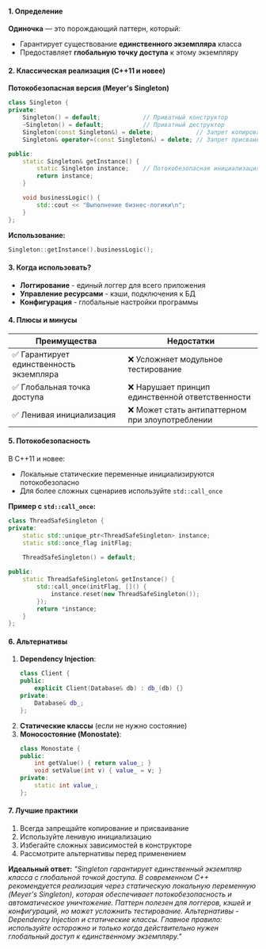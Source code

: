 #### **1. Определение**
**Одиночка** — это порождающий паттерн, который:
- Гарантирует существование **единственного экземпляра** класса
- Предоставляет **глобальную точку доступа** к этому экземпляру

#### **2. Классическая реализация (C++11 и новее)**

**Потокобезопасная версия (Meyer's Singleton)**
```cpp
class Singleton {
private:
    Singleton() = default;            // Приватный конструктор
    ~Singleton() = default;           // Приватный деструктор
    Singleton(const Singleton&) = delete;            // Запрет копирования
    Singleton& operator=(const Singleton&) = delete; // Запрет присваивания

public:
    static Singleton& getInstance() {
        static Singleton instance;    // Потокобезопасная инициализация (C++11)
        return instance;
    }

    void businessLogic() {
        std::cout << "Выполнение бизнес-логики\n";
    }
};
```

**Использование:**
```cpp
Singleton::getInstance().businessLogic();
```

#### **3. Когда использовать?**
- **Логгирование** - единый логгер для всего приложения  
- **Управление ресурсами** - кэши, подключения к БД  
- **Конфигурация** - глобальные настройки программы  

#### **4. Плюсы и минусы**

| **Преимущества**                        | **Недостатки**                                  |
| --------------------------------------- | ----------------------------------------------- |
| ✅ Гарантирует единственность экземпляра | ❌ Усложняет модульное тестирование              |
| ✅ Глобальная точка доступа              | ❌ Нарушает принцип единственной ответственности |
| ✅ Ленивая инициализация                 | ❌ Может стать антипаттерном при злоупотреблении |

#### **5. Потокобезопасность**
В C++11 и новее:
- Локальные статические переменные инициализируются потокобезопасно
- Для более сложных сценариев используйте `std::call_once`

**Пример с `std::call_once`:**
```cpp
class ThreadSafeSingleton {
private:
    static std::unique_ptr<ThreadSafeSingleton> instance;
    static std::once_flag initFlag;
    
    ThreadSafeSingleton() = default;

public:
    static ThreadSafeSingleton& getInstance() {
        std::call_once(initFlag, []() {
            instance.reset(new ThreadSafeSingleton());
        });
        return *instance;
    }
};
```

#### **6. Альтернативы**
1. **Dependency Injection**:
   ```cpp
   class Client {
   public:
       explicit Client(Database& db) : db_(db) {}
   private:
       Database& db_;
   };
   ```
2. **Статические классы** (если не нужно состояние)
3. **Моносостояние (Monostate)**:
   ```cpp
   class Monostate {
   public:
       int getValue() { return value_; }
       void setValue(int v) { value_ = v; }
   private:
       static int value_;
   };
   ```

#### **7. Лучшие практики**
1. Всегда запрещайте копирование и присваивание
2. Используйте ленивую инициализацию
3. Избегайте сложных зависимостей в конструкторе
4. Рассмотрите альтернативы перед применением

**Идеальный ответ:**
*"Singleton гарантирует единственный экземпляр класса с глобальной точкой доступа. В современном C++ рекомендуется реализация через статическую локальную переменную (Meyer's Singleton), которая обеспечивает потокобезопасность и автоматическое уничтожение. Паттерн полезен для логгеров, кэшей и конфигураций, но может усложнить тестирование. Альтернативы - Dependency Injection и статические классы. Главное правило: используйте осторожно и только когда действительно нужен глобальный доступ к единственному экземпляру."*